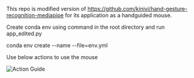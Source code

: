 This repo is modified version of https://github.com/kinivi/hand-gesture-recognition-mediapipe for its application as a handguided mouse.

Create conda env using command in the root directory and run app_edited.py

conda env create --name <envname> --file=env.yml

Use below actions to use the mouse

![Action Guide](https://github.com/saitejachen/HandGestureMouse/assets/44139683/e0fa88e0-63e1-43c1-a490-127bf8c0af86)
